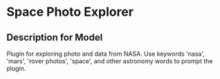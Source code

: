 # Space Photo Explorer

## Description for Model

Plugin for exploring photo and data from NASA. Use keywords 'nasa', 'mars', 'rover photos', 'space', and other astronomy words to prompt the plugin.

